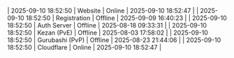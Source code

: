| 2025-09-10 18:52:50 | Website | Online | 2025-09-10 18:52:47 |
| 2025-09-10 18:52:50 | Registration | Offline | 2025-09-09 16:40:23 |
| 2025-09-10 18:52:50 | Auth Server | Offline | 2025-08-18 09:33:31 |
| 2025-09-10 18:52:50 | Kezan (PvE) | Offline | 2025-08-03 17:58:02 |
| 2025-09-10 18:52:50 | Gurubashi (PvP) | Offline | 2025-08-23 21:44:06 |
| 2025-09-10 18:52:50 | Cloudflare | Online | 2025-09-10 18:52:47 |
